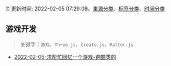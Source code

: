 :alarm_clock: 更新时间: 2022-02-05 07:29:09。[来源分类](../README.md)、[标签分类](../TAGS.md)、[时间分类](../TIMELINE.md)

## 游戏开发


> 关键字：`游戏`、`Three.js`、`Create.js`、`Matter.js`



- [2022-02-05-求帮忙回忆一个游戏-跑酷类的](https://www.v2ex.com/t/831943) 